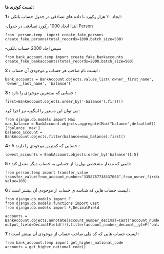 **لیست کوئری ها:**   

 **1 :**
ایجاد ۲۰ هزار رکورد با داده های تصادفی در جدول حساب بانکی:  

 -ابتدا ایجاد 1000 رکورد تصادفی در جدول Person
```
from  person.temp  import create_fake_persons
create_fake_persons(total_records=1000,batch_size=500)
```
-سپس اجاد 2000 حساب بانکی 
```
from bank_account.temp import create_fake_bankaccounts
create_fake_bankaccounts(total_records=2000,batch_size=500)
```

 **2 :**
لیست نام صاحب هر حساب و موجودی آن حساب :  

 
```
bank_accounts = BankAccount.objects.values_list('owner__first_name', 'owner__last_name', 'balance')

```
**3 :**
حسابی که بیشترین موجودی را دارد :  

 
```
first=BankAccount.objects.order_by('-balance').first()

```
می توان این دستور را اینگونه نیز اجرا کرد: 
```
from django.db.models import Max
max_balance = BankAccount.objects.aggregate(Max("balance",default=0))['balance__max']
balance_account = BankAccount.objects.filter(balance=max_balance).first()
```
 **4 :**
5 حسابی که کمترین موجودی را دارند :  

 
```
lowest_accounts = BankAccount.objects.order_by('balance')[:5]

```
  **5 :**
تابعی که مقدار مشخصی پول را از حسابی به حساب دیگر منتقل کند:  

 
```
from person.temp import transfer_value
transfer_value(from_account_number="3358757738337063",from_owner_firstname="Joann",from_owner_lastname="Williams",to_account_number="1379130651687472",to_owner_firstname="Brett",to_owner_lastname="Wade", value=100)

``` 
 **6 :**
لیست حساب هایی که شناسه ی حساب از موجودی آن بیشتر است :  

 
```
from django.db.models import F
from django.db.models.functions import Cast
from django.db.models import F,DecimalField

accounts = BankAccount.objects.annotate(account_number_decimal=Cast('account_number', output_field=DecimalField())).filter(account_number_decimal__gt=F('balance'))

```
  **7 :**
لیست حساب هایی که کد ملی صاحب حساب از موجودی آن بیشتر است :  

 
```
from bank_account.temp import get_higher_national_code 
accounts = get_higher_national_code()
```
